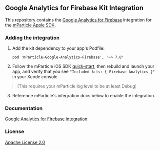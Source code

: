 ## Google Analytics for Firebase Kit Integration

This repository contains the [Google Analytics for Firebase](https://firebase.google.com/) integration for the [mParticle Apple SDK](https://github.com/mParticle/mparticle-apple-sdk).

### Adding the integration

1. Add the kit dependency to your app's Podfile:

    ```
    pod 'mParticle-Google-Analytics-Firebase', '~> 7.0'
    ```

2. Follow the mParticle iOS SDK [quick-start](https://github.com/mParticle/mparticle-apple-sdk), then rebuild and launch your app, and verify that you see `"Included kits: { Firebase Analytics }"` in your Xcode console 

> (This requires your mParticle log level to be at least Debug)

3. Reference mParticle's integration docs below to enable the integration.

### Documentation

[Google Analytics for Firebase integration](https://docs.mparticle.com/integrations/firebase/event/)

### License

[Apache License 2.0](http://www.apache.org/licenses/LICENSE-2.0)
